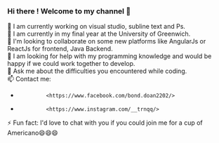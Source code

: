 ### Hi there ! Welcome to my channel 👋


 🔭 I am currently working on visual studio, subline text and Ps.  
 🌱 I am currently in my final year at the University of Greenwich.   
 👯 I'm looking to collaborate on some new platforms like AngularJs or ReactJs for frontend, Java Backend.  
 🤔 I am looking for help with my programming knowledge and would be happy if we could work together to develop.  
 💬 Ask me about the difficulties you encountered while coding.  
 📫 Contact me:  
*              <https://www.facebook.com/bond.doan2202/>
*              <https://www.instagram.com/__trnqq/> 
 ⚡ Fun fact: I'd love to chat with you if you could join me for a cup of Americano😄😄😄 
